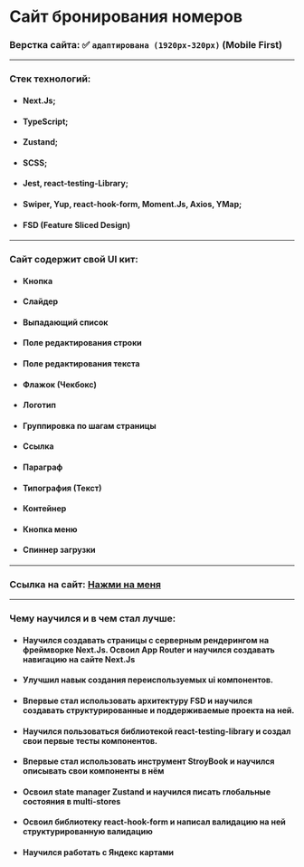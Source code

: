 # Сайт бронирования номеров

### Верстка сайта: :white_check_mark: `адаптирована (1920px-320px)` (Mobile First)

---

### Стек технологий:

- #### Next.Js;
- #### TypeScript;
- #### Zustand;
- #### SCSS;
- #### Jest, react-testing-Library;
- #### Swiper, Yup, react-hook-form, Moment.Js, Axios, YMap;
- #### FSD (Feature Sliced Design)

---

### Сайт содержит свой UI кит:

- #### Кнопка
- #### Слайдер
- #### Выпадающий список
- #### Поле редактирования строки
- #### Поле редактирования текста
- #### Флажок (Чекбокс)
- #### Логотип
- #### Группировка по шагам страницы
- #### Ссылка
- #### Параграф
- #### Типография (Текст)
- #### Контейнер
- #### Кнопка меню
- #### Спиннер загрузки

---

### Ссылка на сайт: [Нажми на меня](https://protfolio-guest-house.vercel.app/)

---

### Чему научился и в чем стал лучше:

- #### Научился создавать страницы с серверным рендерингом на фреймворке Next.Js. Освоил App Router и научился создавать навигацию на сайте Next.Js
- #### Улучшил навык создания переиспользуемых ui компонентов.
- #### Впервые стал использовать архитектуру FSD и научился создавать структурированные и поддерживаемые проекта на ней.
- #### Научился пользоваться библиотекой react-testing-library и создал свои первые тесты компонентов.
- #### Впервые стал использовать инструмент StroyBook и научился описывать свои компоненты в нём
- #### Освоил state manager Zustand и научился писать глобальные состояния в multi-stores
- #### Освоил библиотеку react-hook-form и написал валидацию на ней структурированную валидацию
- #### Научился работать с Яндекс картами
